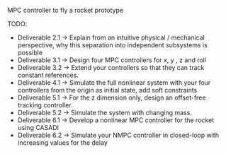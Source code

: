 MPC controller to fly a rocket prototype

TODO:
- Deliverable 2.1 -> Explain from an intuitive physical / mechanical perspective, why this separation into independent subsystems is possible
- Deliverable 3.1 -> Design four MPC controllers for x, y , z and roll
- Deliverable 3.2 -> Extend your controllers so that they can track constant references. 
- Deliverable 4.1 -> Simulate the full nonlinear system with your four controllers from the origin as initial state, add soft constraints
- Deliverable 5.1 -> For the z dimension only, design an offset-free tracking controller.
- Deliverable 5.2 -> Simulate the system with changing mass.
- Deliverable 6.1 -> Develop a nonlinear MPC controller for the rocket using CASADI
- Deliverable 6.2 -> Simulate your NMPC controller in closed-loop with increasing values for the delay

